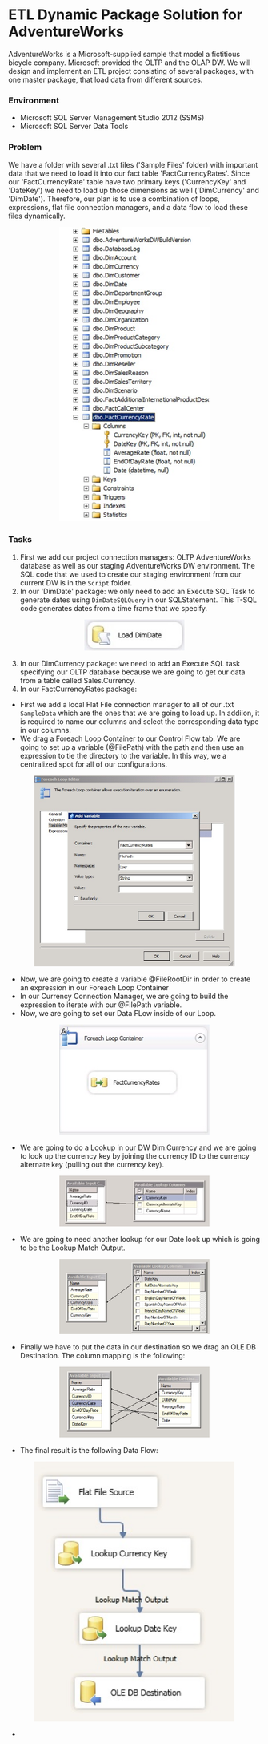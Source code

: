# ETL Dynamic Package Solution for AdventureWorks

AdventureWorks is a Microsoft-supplied sample that model a fictitious bicycle company. Microsoft provided the OLTP and the OLAP DW. We will design and implement an ETL project consisting of several packages, with one master package, that load data from different sources. 

### Environment
* Microsoft SQL Server Management Studio 2012 (SSMS)
* Microsoft SQL Server Data Tools

### Problem
We have a folder with several .txt files ('Sample Files' folder) with important data that we need to load it into our fact table 'FactCurrencyRates'. Since our 'FactCurrencyRate' table have two primary keys ('CurrencyKey' and 'DateKey') we need to load up those dimensions as well ('DimCurrency' and 'DimDate'). Therefore, our plan is to use a combination of loops, expressions, flat file connection managers, and a data flow to load these files dynamically. 

<p align="center">
  <img width="300" src="Images/Fig1.jpg">
</p>

### Tasks
1. First we add our project connection managers: OLTP AdventureWorks database as well as our staging AdventureWorks DW environment. The SQL code that we used to create our staging environment from our current DW is in the `Script` folder. 
2. In our 'DimDate' package: we only need to add an Execute SQL Task to generate dates using `DimDateSQLQuery` in our SQLStatement. This T-SQL code generates dates from a time frame that we specify. 

<p align="center">
  <img width="200" src="Images/Fig2.jpg">
</p>

3. In our DimCurrency package: we need to add an Execute SQL task specifying our OLTP database because we are going to get our data from a table called Sales.Currency. 
4. In our FactCurrencyRates package: 
* First we add a local Flat File connection manager to all of our .txt `SampleData` which are the ones that we are going to load up. In addiion, it is required to name our columns and select the corresponding data type in our columns. 
* We drag a Foreach Loop Container to our Control Flow tab. We are going to set up a variable (@FilePath) with the path and then use an expression to tie the directory to the variable. In this way, we a centralized spot for all of our configurations. 

<p align="center">
  <img width="400" src="Images/Fig3.jpg">
</p>

* Now, we are going to create a variable @FileRootDir in order to create an expression in our Foreach Loop Container
* In our Currency Connection Manager, we are going to build the expression to iterate with our @FilePath variable. 
* Now, we are going to set our Data FLow inside of our Loop. 

<p align="center">
  <img width="300" src="Images/Fig4.jpg">
</p>

* We are going to do a Lookup in our DW Dim.Currency and we are going to look up the currency key by joining the currency ID to the currency alternate key (pulling out the currency key). 

<p align="center">
  <img width="300" src="Images/Fig5.jpg">
</p>

* We are going to need another lookup for our Date look up which is going to be the Lookup Match Output. 

<p align="center">
  <img width="300" src="Images/Fig6.jpg">
</p>

* Finally we have to put the data in our destination so we drag an OLE DB Destination. The column mapping is the following: 

<p align="center">
  <img width="300" src="Images/Fig7.jpg">
</p>

* The final result is the following Data Flow:

<p align="center">
  <img width="400" src="Images/Fig8.jpg">
</p>

* 
